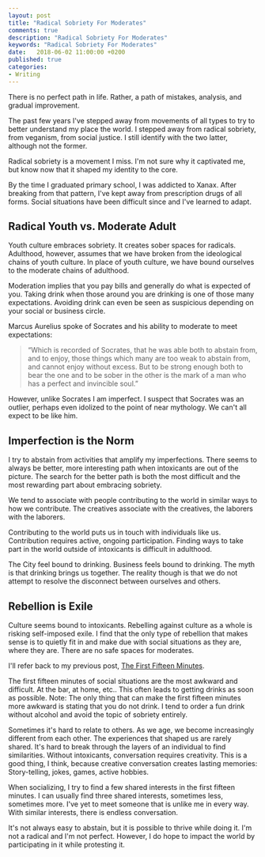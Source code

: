 ```yaml
---
layout: post
title: "Radical Sobriety For Moderates"
comments: true
description: "Radical Sobriety For Moderates"
keywords: "Radical Sobriety For Moderates"
date:   2018-06-02 11:00:00 +0200
published: true
categories:
- Writing
---
```

There is no perfect path in life. Rather, a path of mistakes, analysis, and gradual improvement.

The past few years I've stepped away from movements of all types to try to better understand my place the world. I stepped away from radical sobriety, from veganism, from social justice. I still identify with the two latter, although not the former. 

Radical sobriety is a movement I miss. I'm not sure why it captivated me, but know now that it shaped my identity to the core.

By the time I graduated primary school, I was addicted to Xanax. After breaking from that pattern, I've kept away from prescription drugs of all forms. Social situations have been difficult since and I've learned to adapt.

## Radical Youth vs. Moderate Adult

Youth culture embraces sobriety. It creates sober spaces for radicals. Adulthood, however, assumes that we have broken from the ideological chains of youth culture. In place of youth culture, we have bound ourselves to the moderate chains of adulthood.

Moderation implies that you pay bills and generally do what is expected of you. Taking drink when those around you are drinking is one of those many expectations. Avoiding drink can even be seen as suspicious depending on your social or business circle.

Marcus Aurelius spoke of Socrates and his ability to moderate to meet expectations:
> “Which is recorded of Socrates, that he was able both to abstain from, and to enjoy, those things which many are too weak to abstain from, and cannot enjoy without excess. But to be strong enough both to bear the one and to be sober in the other is the mark of a man who has a perfect and invincible soul.”

However, unlike Socrates I am imperfect. I suspect that Socrates was an outlier, perhaps even idolized to the point of near mythology. We can't all expect to be like him.

## Imperfection is the Norm

I try to abstain from activities that amplify my imperfections. There seems to always be better, more interesting path when intoxicants are out of the picture. The search for the better path is both the most difficult and the most rewarding part about embracing sobriety. 

We tend to associate with people contributing to the world in similar ways to how we contribute. The creatives associate with the creatives, the laborers with the laborers.

Contributing to the world puts us in touch with individuals like us. Contribution requires active, ongoing participation. Finding ways to take part in the world outside of intoxicants is difficult in adulthood.

The City feel bound to drinking. Business feels bound to drinking. The myth is that drinking brings us together. The reality though is that we do not attempt to resolve the disconnect between ourselves and others.

## Rebellion is Exile

Culture seems bound to intoxicants. Rebelling against culture as a whole is risking self-imposed exile. I find that the only type of rebellion that makes sense is to quietly fit in and make due with social situations as they are, where they are. There are no safe spaces for moderates.

I'll refer back to my previous post, [The First Fifteen Minutes](https://uonai.space/writing/2018/05/29/fifteen/).

The first fifteen minutes of social situations are the most awkward and difficult. At the bar, at home, etc.. This often leads to getting drinks as soon as possible. Note: The only thing that can make the first fifteen minutes more awkward is stating that you do not drink. I tend to order a fun drink without alcohol and avoid the topic of sobriety entirely. 

Sometimes it's hard to relate to others. As we age, we become increasingly different from each other. The experiences that shaped us are rarely shared. It's hard to break through the layers of an individual to find similarities. Without intoxicants, conversation requires creativity. This is a good thing, I think, because creative conversation creates lasting memories: Story-telling, jokes, games, active hobbies.

When socializing, I try to find a few shared interests in the first fifteen minutes. I can usually find three shared interests, sometimes less, sometimes more. I've yet to meet someone that is unlike me in every way. With similar interests, there is endless conversation. 

It's not always easy to abstain, but it is possible to thrive while doing it. I'm not a radical and I'm not perfect. However, I do hope to impact the world by participating in it while protesting it.
